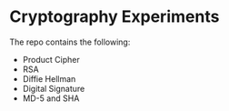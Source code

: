# Cryptography Experiments

The repo contains the following:

- Product Cipher
- RSA
- Diffie Hellman
- Digital Signature
- MD-5 and SHA
